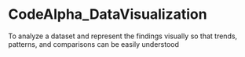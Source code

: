# CodeAlpha_DataVisualization
To analyze a dataset and represent the findings visually so that trends, patterns, and comparisons can be easily understood
